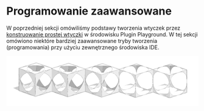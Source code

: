 # Programowanie zaawansowane

W poprzedniej sekcji omówiliśmy podstawy tworzenia wtyczek przez [konstruowanie prostej wtyczki](../your-first-plugin/) w środowisku Plugin Playground. W tej sekcji omówiono niektóre bardziej zaawansowane tryby tworzenia (programowania) przy użyciu zewnętrznego środowiska IDE.

![](../../../.gitbook/assets/c22.PNG)

